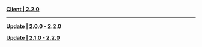 **[Client | 2.2.0](https://autopatchcn.yuanshen.com/client_app/pc_mihoyo/20211013_a336065295309dbe/YuanShen_2.2.0.zip)**

-----

**[Update | 2.0.0 - 2.2.0](https://autopatchcn.yuanshen.com/client_app/update/hk4e_cn/18/game_2.0.0_2.2.0_diff_oWEf7mTHnSPLBr84.zip)**

**[Update | 2.1.0 - 2.2.0](https://autopatchcn.yuanshen.com/client_app/update/hk4e_cn/18/game_2.1.0_2.2.0_diff_gCYOaDcXKismNxb8.zip)**
